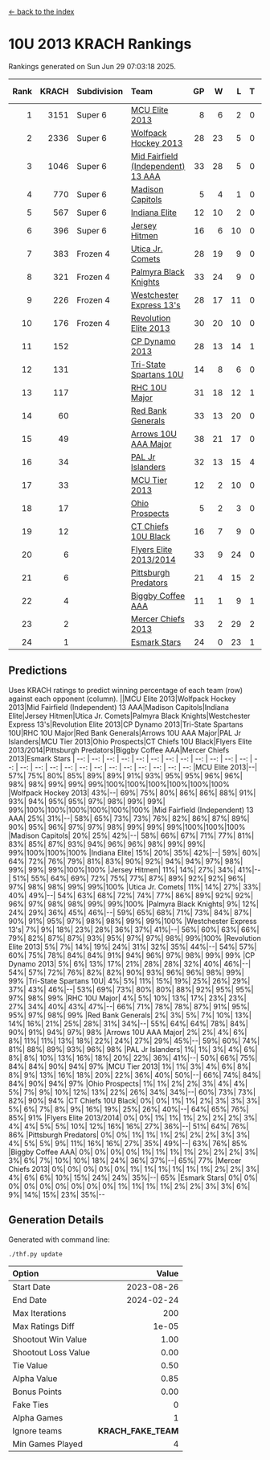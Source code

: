 [<- back to the index](readme.md)
# 10U 2013 KRACH Rankings
Rankings generated on Sun Jun 29 07:03:18 2025.

Rank|KRACH|Subdivision|Team|GP|W|L|T|OTW|OTL|SoS|Exp Wins|Win Diff
---:|---:|:---|:---|---:|---:|---:|---:|---:|---:|---:|---:|---:
1|3151|Super 6|[MCU Elite 2013](https://gamesheetstats.com/seasons/3664/teams/140889/schedule)|8|6|2|0|0|0|1214|6.8|-0.0
2|2336|Super 6|[Wolfpack Hockey 2013](https://gamesheetstats.com/seasons/3664/teams/140894/schedule)|28|23|5|0|0|1|719|23.8|-0.0
3|1046|Super 6|[Mid Fairfield (Independent) 13 AAA](https://gamesheetstats.com/seasons/3664/teams/140891/schedule)|33|28|5|0|2|0|321|28.8|-0.0
4|770|Super 6|[Madison Capitols](https://gamesheetstats.com/seasons/3664/teams/162460/schedule)|5|4|1|0|1|0|234|4.9|0.0
5|567|Super 6|[Indiana Elite](https://gamesheetstats.com/seasons/3664/teams/144358/schedule)|12|10|2|0|0|0|171|10.9|0.0
6|396|Super 6|[Jersey Hitmen](https://gamesheetstats.com/seasons/3664/teams/140893/schedule)|16|6|10|0|0|1|1486|6.8|-0.0
7|383|Frozen 4|[Utica Jr. Comets](https://gamesheetstats.com/seasons/3664/teams/140900/schedule)|28|19|9|0|3|0|357|19.8|-0.0
8|321|Frozen 4|[Palmyra Black Knights](https://gamesheetstats.com/seasons/3664/teams/140906/schedule)|33|24|9|0|0|2|357|24.8|-0.0
9|226|Frozen 4|[Westchester Express 13's](https://gamesheetstats.com/seasons/3664/teams/140899/schedule)|28|17|11|0|0|2|428|17.8|-0.0
10|176|Frozen 4|[Revolution Elite 2013](https://gamesheetstats.com/seasons/3664/teams/140904/schedule)|30|20|10|0|2|1|298|20.8|-0.0
11|152||[CP Dynamo 2013](https://gamesheetstats.com/seasons/3664/teams/140901/schedule)|28|13|14|1|2|1|429|14.3|-0.0
12|131||[Tri-State Spartans 10U](https://gamesheetstats.com/seasons/3664/teams/144359/schedule)|14|8|6|0|0|1|295|8.9|0.0
13|117||[RHC 10U Major](https://gamesheetstats.com/seasons/3664/teams/140895/schedule)|31|18|12|1|2|2|228|19.3|-0.0
14|60||[Red Bank Generals](https://gamesheetstats.com/seasons/3664/teams/140896/schedule)|33|13|20|0|0|2|340|13.8|-0.0
15|49||[Arrows 10U AAA Major](https://gamesheetstats.com/seasons/3664/teams/140902/schedule)|38|21|17|0|0|1|158|21.8|-0.0
16|34||[PAL Jr Islanders](https://gamesheetstats.com/seasons/3664/teams/140903/schedule)|32|13|15|4|2|1|145|15.8|-0.0
17|33||[MCU Tier 2013](https://gamesheetstats.com/seasons/3664/teams/140890/schedule)|12|2|10|0|2|0|414|2.8|-0.0
18|17||[Ohio Prospects](https://gamesheetstats.com/seasons/3664/teams/199158/schedule)|5|2|3|0|0|0|140|2.9|0.0
19|12||[CT Chiefs 10U Black](https://gamesheetstats.com/seasons/3664/teams/140892/schedule)|16|7|9|0|1|0|56|7.8|-0.0
20|6||[Flyers Elite 2013/2014](https://gamesheetstats.com/seasons/3664/teams/140898/schedule)|33|9|24|0|0|0|62|9.8|-0.0
21|6||[Pittsburgh Predators](https://gamesheetstats.com/seasons/3664/teams/140907/schedule)|21|4|15|2|0|0|132|5.8|-0.0
22|4||[Biggby Coffee AAA](https://gamesheetstats.com/seasons/3664/teams/144357/schedule)|11|1|9|1|1|0|252|2.4|0.0
23|2||[Mercer Chiefs 2013](https://gamesheetstats.com/seasons/3664/teams/140897/schedule)|33|2|29|2|0|2|122|3.8|-0.0
24|1||[Esmark Stars](https://gamesheetstats.com/seasons/3664/teams/140905/schedule)|24|0|23|1|0|1|365|1.4|0.0

## Predictions
Uses KRACH ratings to predict winning percentage of each team (row) against each opponent (column).
||MCU Elite 2013|Wolfpack Hockey 2013|Mid Fairfield (Independent) 13 AAA|Madison Capitols|Indiana Elite|Jersey Hitmen|Utica Jr. Comets|Palmyra Black Knights|Westchester Express 13's|Revolution Elite 2013|CP Dynamo 2013|Tri-State Spartans 10U|RHC 10U Major|Red Bank Generals|Arrows 10U AAA Major|PAL Jr Islanders|MCU Tier 2013|Ohio Prospects|CT Chiefs 10U Black|Flyers Elite 2013/2014|Pittsburgh Predators|Biggby Coffee AAA|Mercer Chiefs 2013|Esmark Stars
| --: | --: | --: | --: | --: | --: | --: | --: | --: | --: | --: | --: | --: | --: | --: | --: | --: | --: | --: | --: | --: | --: | --: | --: | --: 
|MCU Elite 2013|--| 57%| 75%| 80%| 85%| 89%| 89%| 91%| 93%| 95%| 95%| 96%| 96%| 98%| 98%| 99%| 99%| 99%|100%|100%|100%|100%|100%|100%
|Wolfpack Hockey 2013| 43%|--| 69%| 75%| 80%| 86%| 86%| 88%| 91%| 93%| 94%| 95%| 95%| 97%| 98%| 99%| 99%| 99%|100%|100%|100%|100%|100%|100%
|Mid Fairfield (Independent) 13 AAA| 25%| 31%|--| 58%| 65%| 73%| 73%| 76%| 82%| 86%| 87%| 89%| 90%| 95%| 96%| 97%| 97%| 98%| 99%| 99%| 99%|100%|100%|100%
|Madison Capitols| 20%| 25%| 42%|--| 58%| 66%| 67%| 71%| 77%| 81%| 83%| 85%| 87%| 93%| 94%| 96%| 96%| 98%| 99%| 99%| 99%|100%|100%|100%
|Indiana Elite| 15%| 20%| 35%| 42%|--| 59%| 60%| 64%| 72%| 76%| 79%| 81%| 83%| 90%| 92%| 94%| 94%| 97%| 98%| 99%| 99%| 99%|100%|100%
|Jersey Hitmen| 11%| 14%| 27%| 34%| 41%|--| 51%| 55%| 64%| 69%| 72%| 75%| 77%| 87%| 89%| 92%| 92%| 96%| 97%| 98%| 98%| 99%| 99%|100%
|Utica Jr. Comets| 11%| 14%| 27%| 33%| 40%| 49%|--| 54%| 63%| 68%| 72%| 74%| 77%| 86%| 89%| 92%| 92%| 96%| 97%| 98%| 98%| 99%| 99%|100%
|Palmyra Black Knights|  9%| 12%| 24%| 29%| 36%| 45%| 46%|--| 59%| 65%| 68%| 71%| 73%| 84%| 87%| 90%| 91%| 95%| 97%| 98%| 98%| 99%| 99%|100%
|Westchester Express 13's|  7%|  9%| 18%| 23%| 28%| 36%| 37%| 41%|--| 56%| 60%| 63%| 66%| 79%| 82%| 87%| 87%| 93%| 95%| 97%| 97%| 98%| 99%|100%
|Revolution Elite 2013|  5%|  7%| 14%| 19%| 24%| 31%| 32%| 35%| 44%|--| 54%| 57%| 60%| 75%| 78%| 84%| 84%| 91%| 94%| 96%| 97%| 98%| 99%| 99%
|CP Dynamo 2013|  5%|  6%| 13%| 17%| 21%| 28%| 28%| 32%| 40%| 46%|--| 54%| 57%| 72%| 76%| 82%| 82%| 90%| 93%| 96%| 96%| 98%| 99%| 99%
|Tri-State Spartans 10U|  4%|  5%| 11%| 15%| 19%| 25%| 26%| 29%| 37%| 43%| 46%|--| 53%| 69%| 73%| 80%| 80%| 88%| 92%| 95%| 95%| 97%| 98%| 99%
|RHC 10U Major|  4%|  5%| 10%| 13%| 17%| 23%| 23%| 27%| 34%| 40%| 43%| 47%|--| 66%| 71%| 78%| 78%| 87%| 91%| 95%| 95%| 97%| 98%| 99%
|Red Bank Generals|  2%|  3%|  5%|  7%| 10%| 13%| 14%| 16%| 21%| 25%| 28%| 31%| 34%|--| 55%| 64%| 64%| 78%| 84%| 90%| 91%| 94%| 97%| 98%
|Arrows 10U AAA Major|  2%|  2%|  4%|  6%|  8%| 11%| 11%| 13%| 18%| 22%| 24%| 27%| 29%| 45%|--| 59%| 60%| 74%| 81%| 88%| 89%| 93%| 96%| 98%
|PAL Jr Islanders|  1%|  1%|  3%|  4%|  6%|  8%|  8%| 10%| 13%| 16%| 18%| 20%| 22%| 36%| 41%|--| 50%| 66%| 75%| 84%| 84%| 90%| 94%| 97%
|MCU Tier 2013|  1%|  1%|  3%|  4%|  6%|  8%|  8%|  9%| 13%| 16%| 18%| 20%| 22%| 36%| 40%| 50%|--| 66%| 74%| 84%| 84%| 90%| 94%| 97%
|Ohio Prospects|  1%|  1%|  2%|  2%|  3%|  4%|  4%|  5%|  7%|  9%| 10%| 12%| 13%| 22%| 26%| 34%| 34%|--| 60%| 73%| 73%| 82%| 90%| 94%
|CT Chiefs 10U Black|  0%|  0%|  1%|  1%|  2%|  3%|  3%|  3%|  5%|  6%|  7%|  8%|  9%| 16%| 19%| 25%| 26%| 40%|--| 64%| 65%| 76%| 85%| 91%
|Flyers Elite 2013/2014|  0%|  0%|  1%|  1%|  1%|  2%|  2%|  2%|  3%|  4%|  4%|  5%|  5%| 10%| 12%| 16%| 16%| 27%| 36%|--| 51%| 64%| 76%| 86%
|Pittsburgh Predators|  0%|  0%|  1%|  1%|  1%|  2%|  2%|  2%|  3%|  3%|  4%|  5%|  5%|  9%| 11%| 16%| 16%| 27%| 35%| 49%|--| 63%| 76%| 85%
|Biggby Coffee AAA|  0%|  0%|  0%|  0%|  1%|  1%|  1%|  1%|  2%|  2%|  2%|  3%|  3%|  6%|  7%| 10%| 10%| 18%| 24%| 36%| 37%|--| 65%| 77%
|Mercer Chiefs 2013|  0%|  0%|  0%|  0%|  0%|  1%|  1%|  1%|  1%|  1%|  1%|  2%|  2%|  3%|  4%|  6%|  6%| 10%| 15%| 24%| 24%| 35%|--| 65%
|Esmark Stars|  0%|  0%|  0%|  0%|  0%|  0%|  0%|  0%|  0%|  1%|  1%|  1%|  1%|  2%|  2%|  3%|  3%|  6%|  9%| 14%| 15%| 23%| 35%|--

## Generation Details

Generated with command line:
```
./thf.py update
```

| Option | Value |
| :----- | ----: |
| Start Date | 2023-08-26 |
| End Date | 2024-02-24 |
| Max Iterations | 200 |
| Max Ratings Diff | 1e-05 |
| Shootout Win Value | 1.00 |
| Shootout Loss Value | 0.00 |
| Tie Value | 0.50 |
| Alpha Value | 0.85 |
| Bonus Points | 0.00 |
| Fake Ties | 0 |
| Alpha Games | 1 |
| Ignore teams | __KRACH_FAKE_TEAM__ |
| Min Games Played | 4 |

